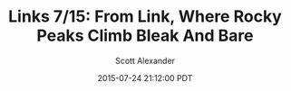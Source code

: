 ---
layout: podcast
title: "Links 7/15: From Link, Where Rocky Peaks Climb Bleak And Bare"
author: Scott Alexander
description: https://slatestarcodex.com/2015/07/24/links-715-from-link-where-rocky-peaks-climb-bleak-and-bare/
date: 2015-07-24 21:12:00 PDT
length: 2117905
duration: 529
guid: links-715-from-link-where-rocky-peaks-climb-bleak-and-bare
---
